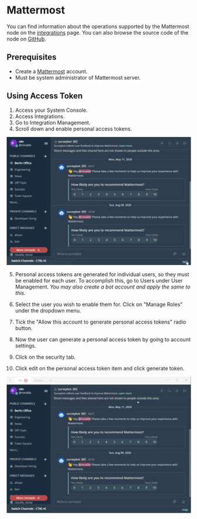 # Mattermost

You can find information about the operations supported by the Mattermost node on the [integrations](https://n8n.io/integrations/n8n-nodes-base.mattermost) page. You can also browse the source code of the node on [GitHub](https://github.com/n8n-io/n8n/tree/master/packages/nodes-base/nodes/Mattermost).

## Prerequisites

- Create a [Mattermost](https://www.mattermost.com/) account.
- Must be system administrator of Mattermost server.

## Using Access Token
1. Access your System Console.
2. Access Integrations.
3. Go to Integration Management.
4. Scroll down and enable personal access tokens.

![Enabling Access token](./enabling-access-token.gif)

5. Personal access tokens are generated for individual users, so they must be enabled for each user. To accomplish this, go to Users under User Management. *You may also create a bot account and apply the same to this.*
6. Select the user you wish to enable them for. Click on "Manage Roles" under the dropdown menu.
7. Tick the "Allow this account to generate personal access tokens" radio button.

8. Now the user can generate a personal access token by going to account settings.
9. Click on the security tab.
10. Click edit on the personal access token item and click generate token.


![Generating Personal Access Token](./generating-personal-access-token.gif)
